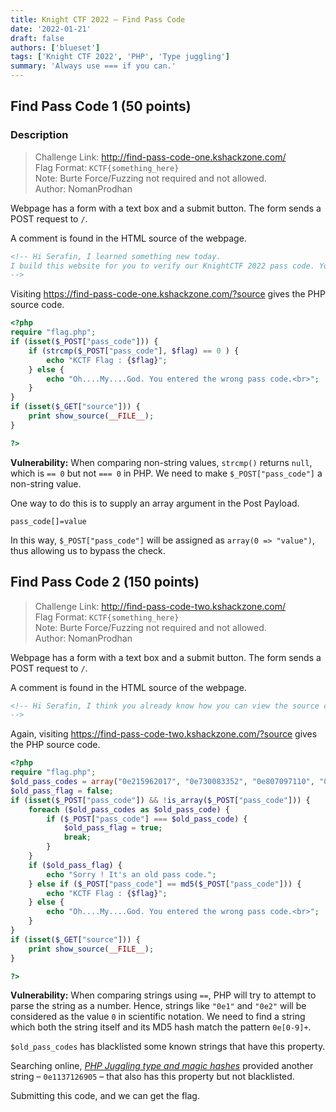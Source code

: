 ```yaml
---
title: Knight CTF 2022 – Find Pass Code
date: '2022-01-21'
draft: false
authors: ['blueset']
tags: ['Knight CTF 2022', 'PHP', 'Type juggling']
summary: 'Always use === if you can.'
---
```


## Find Pass Code 1 (50 points)

### Description

> Challenge Link: http://find-pass-code-one.kshackzone.com/  
> Flag Format: `KCTF{something_here}`  
> Note: Burte Force/Fuzzing not required and not allowed.  
> Author: NomanProdhan

Webpage has a form with a text box and a submit button. The form sends a POST request to `/`.

A comment is found in the HTML source of the webpage.

```html
<!-- Hi Serafin, I learned something new today. 
I build this website for you to verify our KnightCTF 2022 pass code. You can view the source code by sending the source param
-->
```

Visiting https://find-pass-code-one.kshackzone.com/?source gives the PHP source code.

```php
<?php
require "flag.php";
if (isset($_POST["pass_code"])) {
    if (strcmp($_POST["pass_code"], $flag) == 0 ) {
        echo "KCTF Flag : {$flag}";
    } else {
        echo "Oh....My....God. You entered the wrong pass code.<br>";
    }
}
if (isset($_GET["source"])) {
    print show_source(__FILE__);
}

?>
```

**Vulnerability:** When comparing non-string values, `strcmp()` returns `null`, which is `== 0` but not `=== 0` in PHP. We need to make `$_POST["pass_code"]` a non-string value.

One way to do this is to supply an array argument in the Post Payload.

```
pass_code[]=value
```

In this way, `$_POST["pass_code"]` will be assigned as `array(0 => "value")`, thus allowing us to bypass the check.

## Find Pass Code 2 (150 points)

> Challenge Link: http://find-pass-code-two.kshackzone.com/  
> Flag Format: `KCTF{something_here}`  
> Note: Burte Force/Fuzzing not required and not allowed.  
> Author: NomanProdhan

Webpage has a form with a text box and a submit button. The form sends a POST request to `/`.

A comment is found in the HTML source of the webpage.

```html
<!-- Hi Serafin, I think you already know how you can view the source code :P
-->
```

Again, visiting https://find-pass-code-two.kshackzone.com/?source gives the PHP source code.

```php
<?php
require "flag.php";
$old_pass_codes = array("0e215962017", "0e730083352", "0e807097110", "0e840922711");
$old_pass_flag = false;
if (isset($_POST["pass_code"]) && !is_array($_POST["pass_code"])) {
    foreach ($old_pass_codes as $old_pass_code) {
        if ($_POST["pass_code"] === $old_pass_code) {
            $old_pass_flag = true;
            break;
        }
    }
    if ($old_pass_flag) {
        echo "Sorry ! It's an old pass code.";
    } else if ($_POST["pass_code"] == md5($_POST["pass_code"])) {
        echo "KCTF Flag : {$flag}";
    } else {
        echo "Oh....My....God. You entered the wrong pass code.<br>";
    }
}
if (isset($_GET["source"])) {
    print show_source(__FILE__);
}

?>
```

**Vulnerability:** When comparing strings using `==`, PHP will try to attempt to parse the string as a number. Hence, strings like `"0e1"` and `"0e2"` will be considered as the value `0` in scientific notation. We need to find a string which both the string itself and its MD5 hash match the pattern `0e[0-9]+`.

`$old_pass_codes` has blacklisted some known strings that have this property.

Searching online, _[PHP Juggling type and magic hashes](https://github.com/swisskyrepo/PayloadsAllTheThings/blob/master/Type%20Juggling/README.md)_ provided another string – `0e1137126905` – that also has this property but not blacklisted. 

Submitting this code, and we can get the flag.
